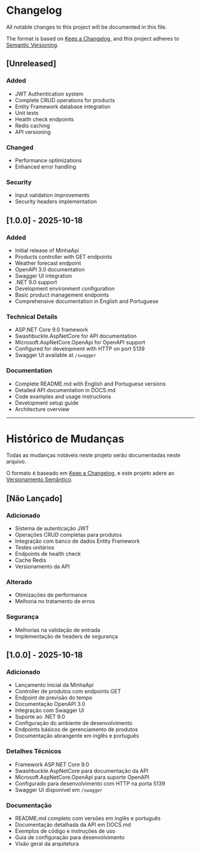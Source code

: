 # Changelog

All notable changes to this project will be documented in this file.

The format is based on [Keep a Changelog](https://keepachangelog.com/en/1.0.0/),
and this project adheres to [Semantic Versioning](https://semver.org/spec/v2.0.0.html).

## [Unreleased]

### Added
- JWT Authentication system
- Complete CRUD operations for products
- Entity Framework database integration
- Unit tests
- Health check endpoints
- Redis caching
- API versioning

### Changed
- Performance optimizations
- Enhanced error handling

### Security
- Input validation improvements
- Security headers implementation

## [1.0.0] - 2025-10-18

### Added
- Initial release of MinhaApi
- Products controller with GET endpoints
- Weather forecast endpoint
- OpenAPI 3.0 documentation
- Swagger UI integration
- .NET 9.0 support
- Development environment configuration
- Basic product management endpoints
- Comprehensive documentation in English and Portuguese

### Technical Details
- ASP.NET Core 9.0 framework
- Swashbuckle.AspNetCore for API documentation
- Microsoft.AspNetCore.OpenApi for OpenAPI support
- Configured for development with HTTP on port 5139
- Swagger UI available at `/swagger`

### Documentation
- Complete README.md with English and Portuguese versions
- Detailed API documentation in DOCS.md
- Code examples and usage instructions
- Development setup guide
- Architecture overview

---

# Histórico de Mudanças

Todas as mudanças notáveis neste projeto serão documentadas neste arquivo.

O formato é baseado em [Keep a Changelog](https://keepachangelog.com/en/1.0.0/),
e este projeto adere ao [Versionamento Semântico](https://semver.org/spec/v2.0.0.html).

## [Não Lançado]

### Adicionado
- Sistema de autenticação JWT
- Operações CRUD completas para produtos
- Integração com banco de dados Entity Framework
- Testes unitários
- Endpoints de health check
- Cache Redis
- Versionamento da API

### Alterado
- Otimizações de performance
- Melhoria no tratamento de erros

### Segurança
- Melhorias na validação de entrada
- Implementação de headers de segurança

## [1.0.0] - 2025-10-18

### Adicionado
- Lançamento inicial da MinhaApi
- Controller de produtos com endpoints GET
- Endpoint de previsão do tempo
- Documentação OpenAPI 3.0
- Integração com Swagger UI
- Suporte ao .NET 9.0
- Configuração do ambiente de desenvolvimento
- Endpoints básicos de gerenciamento de produtos
- Documentação abrangente em inglês e português

### Detalhes Técnicos
- Framework ASP.NET Core 9.0
- Swashbuckle.AspNetCore para documentação da API
- Microsoft.AspNetCore.OpenApi para suporte OpenAPI
- Configurado para desenvolvimento com HTTP na porta 5139
- Swagger UI disponível em `/swagger`

### Documentação
- README.md completo com versões em inglês e português
- Documentação detalhada da API em DOCS.md
- Exemplos de código e instruções de uso
- Guia de configuração para desenvolvimento
- Visão geral da arquitetura